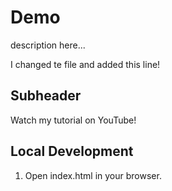 # Demo

description here...

I changed te file and added this line!

## Subheader

Watch my tutorial on YouTube!

## Local Development

1. Open index.html in your browser.
